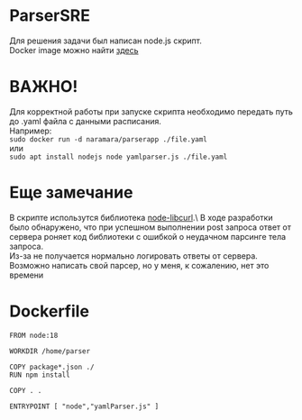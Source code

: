 # ParserSRE
Для решения задачи был написан node.js скрипт.\
Docker image можно найти [здесь](https://hub.docker.com/repository/docker/naramara/parserapp/general)

# ВАЖНО!
Для корректной работы при запуске скрипта необходимо передать путь до .yaml файла с данными расписания.\
Например:\
`
 sudo docker run -d naramara/parserapp ./file.yaml
`\
или
\
`
sudo apt install nodejs
node yamlparser.js ./file.yaml
`
# Еще замечание 
В скрипте использутся библиотека [node-libcurl](https://www.npmjs.com/package/node-libcurl).\ 
В ходе разработки было обнаружено, что при успешном выполнении post запроса ответ от сервера роняет код библиотеки с ошибкой о неудачном парсинге тела запроса. \
Из-за не получается нормально логировать ответы от сервера. Возможно написать свой парсер, но у меня, к сожалению, нет это времени

# Dockerfile

```
FROM node:18

WORKDIR /home/parser

COPY package*.json ./
RUN npm install

COPY . .

ENTRYPOINT [ "node","yamlParser.js" ]
```
